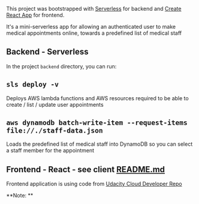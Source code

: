 This project was bootstrapped with [Serverless](https://serverless.com) for backend and [Create React App](https://github.com/facebook/create-react-app) for frontend.

It's a mini-serverless app for allowing an authenticated user to make medical appointments online, towards a predefined list of medical staff

## Backend - Serverless
In the project `backend` directory, you can run:

## `sls deploy -v`
Deploys AWS lambda functions and AWS resources required to be able to create / list / update user appointments 

## `aws dynamodb batch-write-item --request-items file://./staff-data.json`
Loads the predefined list of medical staff into DynamoDB so you can select a staff member for the appointment

## Frontend - React - see client [README.md](https://github.com/mail4taz/cloud-app-telemed/client/README.md)
Frontend application is using code from [Udacity Cloud Developer Repo](https://github.com/udacity/cloud-developer/tree/master/course-04/project/c4-final-project-starter-code/client)

**Note: **
